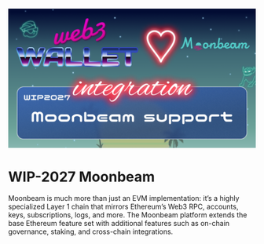 [_metadata_:at_account]:- "@MoonbeamNetwork"
![image](../v3/images/2027.png)

# WIP-2027 Moonbeam

Moonbeam is much more than just an EVM implementation: it’s a highly specialized Layer 1 chain that mirrors Ethereum’s Web3 RPC, accounts, keys, subscriptions, logs, and more. The Moonbeam platform extends the base Ethereum feature set with additional features such as on-chain governance, staking, and cross-chain integrations.